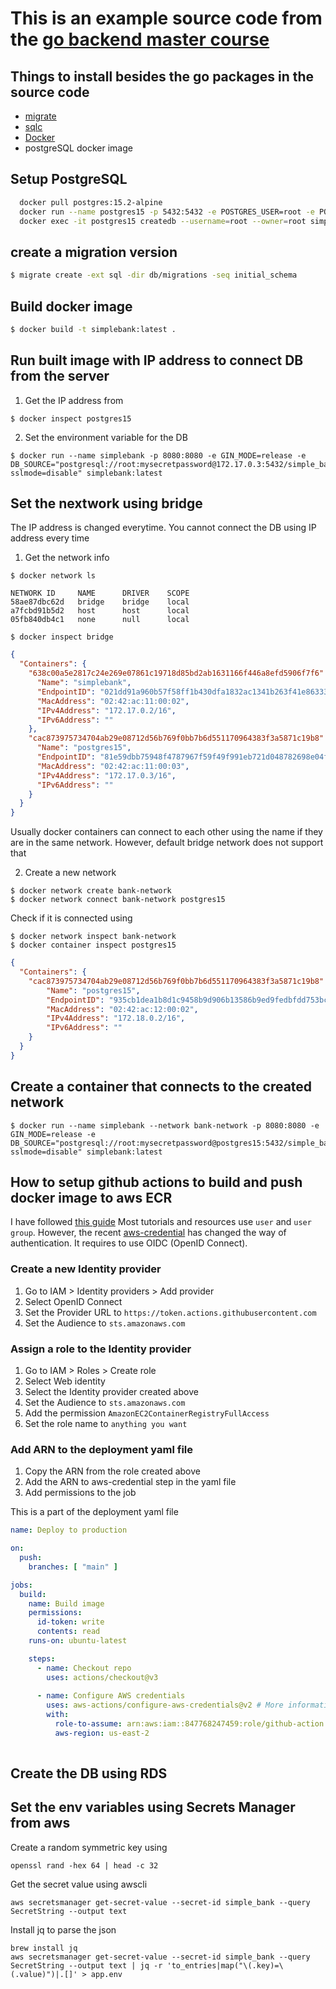 # This is an example source code from the [go backend master course](https://www.youtube.com/watch?v=prh0hTyI1sU)


## Things to install besides the go packages in the source code
- [migrate](https://github.com/golang-migrate/migrate)
- [sqlc](https://sqlc.dev/)
- [Docker](https://www.docker.com/products/docker-desktop/)
- postgreSQL docker image

## Setup PostgreSQL

```bash
  docker pull postgres:15.2-alpine
  docker run --name postgres15 -p 5432:5432 -e POSTGRES_USER=root -e POSTGRES_PASSWORD=mysecretpassword -d postgres
  docker exec -it postgres15 createdb --username=root --owner=root simple_bank
```

## create a migration version
```bash
$ migrate create -ext sql -dir db/migrations -seq initial_schema
```

## Build docker image
```bash
$ docker build -t simplebank:latest .
```

## Run built image with IP address to connect DB from the server
1. Get the IP address from
```shell
$ docker inspect postgres15
```
2. Set the environment variable for the DB
```shell
$ docker run --name simplebank -p 8080:8080 -e GIN_MODE=release -e DB_SOURCE="postgresql://root:mysecretpassword@172.17.0.3:5432/simple_bank?sslmode=disable" simplebank:latest
```

## Set the nextwork using bridge
The IP address is changed everytime. You cannot connect the DB using IP address every time
1. Get the network info
```shell
$ docker network ls
```
```text
NETWORK ID     NAME      DRIVER    SCOPE
58ae87dbc62d   bridge    bridge    local
a7fcbd91b5d2   host      host      local
05fb840db4c1   none      null      local
```

```shell
$ docker inspect bridge
```
```json
{
  "Containers": {
    "638c00a5e2817c24e269e07861c19718d85bd2ab1631166f446a8efd5906f7f6": {
      "Name": "simplebank",
      "EndpointID": "021dd91a960b57f58ff1b430dfa1832ac1341b263f41e86333cc64ed700a2342",
      "MacAddress": "02:42:ac:11:00:02",
      "IPv4Address": "172.17.0.2/16",
      "IPv6Address": ""
    },
    "cac873975734704ab29e08712d56b769f0bb7b6d551170964383f3a5871c19b8": {
      "Name": "postgres15",
      "EndpointID": "81e59dbb75948f4787967f59f49f991eb721d048782698e04f2bfa90f5d88d29",
      "MacAddress": "02:42:ac:11:00:03",
      "IPv4Address": "172.17.0.3/16",
      "IPv6Address": ""
    }
  }
}
```
Usually docker containers can connect to each other using the name if they are in the same network. However, default bridge network does not support that

2. Create a new network
```shell
$ docker network create bank-network
$ docker network connect bank-network postgres15
```
Check if it is connected using 
```shell
$ docker network inspect bank-network
$ docker container inspect postgres15
```

```json
{
  "Containers": {
    "cac873975734704ab29e08712d56b769f0bb7b6d551170964383f3a5871c19b8": {
        "Name": "postgres15",
        "EndpointID": "935cb1dea1b8d1c9458b9d906b13586b9ed9fedbfdd753bce1da75bd3250141c",
        "MacAddress": "02:42:ac:12:00:02",
        "IPv4Address": "172.18.0.2/16",
        "IPv6Address": ""
    }
  }
}
```

## Create a container that connects to the created network
```shell
$ docker run --name simplebank --network bank-network -p 8080:8080 -e GIN_MODE=release -e DB_SOURCE="postgresql://root:mysecretpassword@postgres15:5432/simple_bank?sslmode=disable" simplebank:latest
```

## How to setup github actions to build and push docker image to aws ECR
I have followed [this guide](https://docs.github.com/en/actions/deployment/security-hardening-your-deployments/configuring-openid-connect-in-amazon-web-services)
Most tutorials and resources use `user` and `user group`. However, the recent [aws-credential](https://github.com/aws-actions/configure-aws-credentials) has changed the way of authentication. It requires to use OIDC (OpenID Connect).

### Create a new Identity provider
1. Go to IAM > Identity providers > Add provider
2. Select OpenID Connect
3. Set the Provider URL to `https://token.actions.githubusercontent.com`
4. Set the Audience to `sts.amazonaws.com`

### Assign a role to the Identity provider
1. Go to IAM > Roles > Create role
2. Select Web identity
3. Select the Identity provider created above
4. Set the Audience to `sts.amazonaws.com`
5. Add the permission `AmazonEC2ContainerRegistryFullAccess`
6. Set the role name to `anything you want`

### Add ARN to the deployment yaml file

1. Copy the ARN from the role created above
2. Add the ARN to aws-credential step in the yaml file
3. Add permissions to the job

This is a part of the deployment yaml file

```yaml
name: Deploy to production

on:
  push:
    branches: [ "main" ]

jobs:
  build:
    name: Build image
    permissions:
      id-token: write
      contents: read
    runs-on: ubuntu-latest

    steps:
      - name: Checkout repo
        uses: actions/checkout@v3
        
      - name: Configure AWS credentials
        uses: aws-actions/configure-aws-credentials@v2 # More information on this action can be found below in the 'AWS Credentials' section
        with:
          role-to-assume: arn:aws:iam::847768247459:role/github-action
          aws-region: us-east-2
  
```

## Create the DB using RDS
## Set the env variables using Secrets Manager from aws

Create a random symmetric key using
```shell
openssl rand -hex 64 | head -c 32
```

Get the secret value using awscli
```shell
aws secretsmanager get-secret-value --secret-id simple_bank --query SecretString --output text
```
Install jq to parse the json
```shell
brew install jq
aws secretsmanager get-secret-value --secret-id simple_bank --query SecretString --output text | jq -r 'to_entries|map("\(.key)=\(.value)")|.[]' > app.env
```





